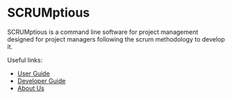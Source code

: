 # SCRUMptious

SCRUMptious is a command line software for project management designed for project managers following the scrum methodology to develop it. 

Useful links:
* [User Guide](UserGuide.md)
* [Developer Guide](DeveloperGuide.md)
* [About Us](AboutUs.md)
